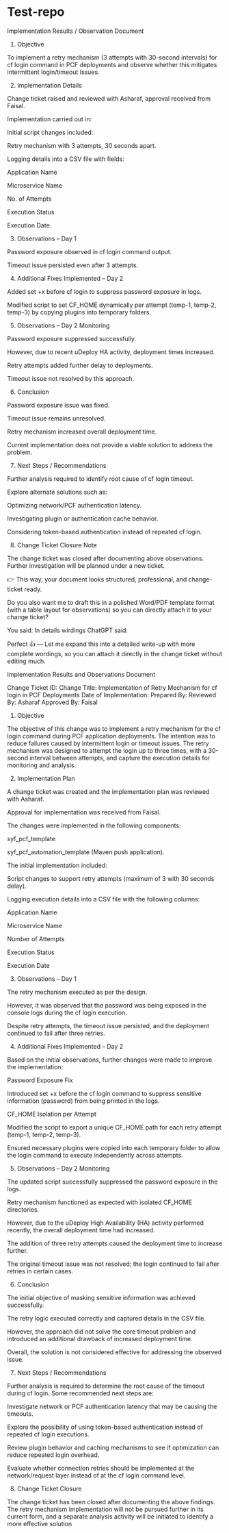# Test-repo

Implementation Results / Observation Document


1. Objective

To implement a retry mechanism (3 attempts with 30-second intervals) for cf login command in PCF deployments and observe whether this mitigates intermittent login/timeout issues.

2. Implementation Details

Change ticket raised and reviewed with Asharaf, approval received from Faisal.

Implementation carried out in:

Initial script changes included:

Retry mechanism with 3 attempts, 30 seconds apart.

Logging details into a CSV file with fields:

Application Name

Microservice Name

No. of Attempts

Execution Status

Execution Date.

3. Observations – Day 1

Password exposure observed in cf login command output.

Timeout issue persisted even after 3 attempts.

4. Additional Fixes Implemented – Day 2

Added set +x before cf login to suppress password exposure in logs.

Modified script to set CF_HOME dynamically per attempt (temp-1, temp-2, temp-3) by copying plugins into temporary folders.

5. Observations – Day 2 Monitoring

Password exposure suppressed successfully.

However, due to recent uDeploy HA activity, deployment times increased.

Retry attempts added further delay to deployments.

Timeout issue not resolved by this approach.

6. Conclusion

Password exposure issue was fixed.

Timeout issue remains unresolved.

Retry mechanism increased overall deployment time.

Current implementation does not provide a viable solution to address the problem.

7. Next Steps / Recommendations

Further analysis required to identify root cause of cf login timeout.

Explore alternate solutions such as:

Optimizing network/PCF authentication latency.

Investigating plugin or authentication cache behavior.

Considering token-based authentication instead of repeated cf login.

8. Change Ticket Closure Note

The change ticket was closed after documenting above observations. Further investigation will be planned under a new ticket.

👉 This way, your document looks structured, professional, and change-ticket ready.

Do you also want me to draft this in a polished Word/PDF template format (with a table layout for observations) so you can directly attach it to your change ticket?

You said:
In details wirdings
ChatGPT said:

Perfect 👍 — Let me expand this into a detailed write-up with more complete wordings, so you can attach it directly in the change ticket without editing much.

Implementation Results and Observations Document

Change Ticket ID: <Enter Ticket ID>
Change Title: Implementation of Retry Mechanism for cf login in PCF Deployments
Date of Implementation: <Date>
Prepared By: <Your Name>
Reviewed By: Asharaf
Approved By: Faisal

1. Objective

The objective of this change was to implement a retry mechanism for the cf login command during PCF application deployments. The intention was to reduce failures caused by intermittent login or timeout issues. The retry mechanism was designed to attempt the login up to three times, with a 30-second interval between attempts, and capture the execution details for monitoring and analysis.

2. Implementation Plan

A change ticket was created and the implementation plan was reviewed with Asharaf.

Approval for implementation was received from Faisal.

The changes were implemented in the following components:

syf_pcf_template

syf_pcf_automation_template (Maven push application).

The initial implementation included:

Script changes to support retry attempts (maximum of 3 with 30 seconds delay).

Logging execution details into a CSV file with the following columns:

Application Name

Microservice Name

Number of Attempts

Execution Status

Execution Date

3. Observations – Day 1

The retry mechanism executed as per the design.

However, it was observed that the password was being exposed in the console logs during the cf login execution.

Despite retry attempts, the timeout issue persisted, and the deployment continued to fail after three retries.

4. Additional Fixes Implemented – Day 2

Based on the initial observations, further changes were made to improve the implementation:

Password Exposure Fix

Introduced set +x before the cf login command to suppress sensitive information (password) from being printed in the logs.

CF_HOME Isolation per Attempt

Modified the script to export a unique CF_HOME path for each retry attempt (temp-1, temp-2, temp-3).

Ensured necessary plugins were copied into each temporary folder to allow the login command to execute independently across attempts.

5. Observations – Day 2 Monitoring

The updated script successfully suppressed the password exposure in the logs.

Retry mechanism functioned as expected with isolated CF_HOME directories.

However, due to the uDeploy High Availability (HA) activity performed recently, the overall deployment time had increased.

The addition of three retry attempts caused the deployment time to increase further.

The original timeout issue was not resolved; the login continued to fail after retries in certain cases.

6. Conclusion

The initial objective of masking sensitive information was achieved successfully.

The retry logic executed correctly and captured details in the CSV file.

However, the approach did not solve the core timeout problem and introduced an additional drawback of increased deployment time.

Overall, the solution is not considered effective for addressing the observed issue.

7. Next Steps / Recommendations

Further analysis is required to determine the root cause of the timeout during cf login. Some recommended next steps are:

Investigate network or PCF authentication latency that may be causing the timeouts.

Explore the possibility of using token-based authentication instead of repeated cf login executions.

Review plugin behavior and caching mechanisms to see if optimization can reduce repeated login overhead.

Evaluate whether connection retries should be implemented at the network/request layer instead of at the cf login command level.

8. Change Ticket Closure

The change ticket has been closed after documenting the above findings. The retry mechanism implementation will not be pursued further in its current form, and a separate analysis activity will be initiated to identify a more effective solution
